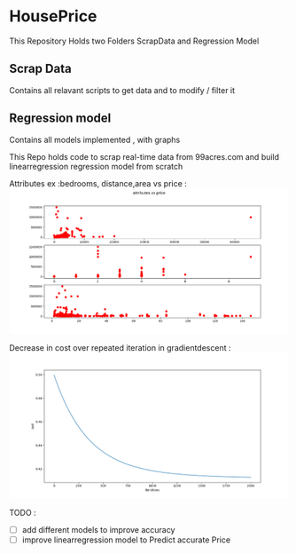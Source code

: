 # HousePrice

This Repository Holds two Folders ScrapData and Regression Model

## Scrap Data
Contains all relavant scripts to get data and to modify / filter it

## Regression model
Contains all models implemented , with graphs

This Repo holds code to scrap real-time data from 99acres.com and build linearregression regression model from scratch

Attributes ex :bedrooms, distance,area vs price :
![plotting attributes of dataframe with respect to price](./RegressionModel/befnormalize.png)

Decrease in cost over repeated iteration in gradientdescent :
![cost and iteration](./RegressionModel/cost&iter.png)

TODO :

- [ ] add different models to improve accuracy
- [ ] improve linearregression model to Predict accurate Price
